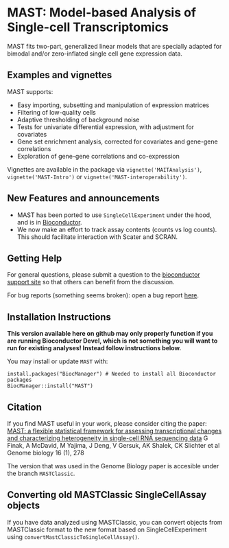 
MAST: Model-based Analysis of Single-cell Transcriptomics
===============
MAST fits two-part, generalized linear models that are specially adapted for bimodal and/or zero-inflated single cell gene expression data.

Examples and vignettes
------------
MAST supports:

*  Easy importing, subsetting and manipulation of expression matrices
*  Filtering of low-quality cells
*  Adaptive thresholding of background noise
*  Tests for univariate differential expression, with adjustment for covariates
*  Gene set enrichment analysis, corrected for covariates and gene-gene correlations
*  Exploration of gene-gene correlations and co-expression

Vignettes are available in the package via `vignette('MAITAnalysis')`, `vignette('MAST-Intro')` or `vignette('MAST-interoperability')`.

New Features and announcements
------------
- MAST has been ported to use `SingleCellExperiment` under the hood, and is in [Bioconductor](http://bioconductor.org/packages/release/bioc/html/MAST.html).
- We now make an effort to track assay contents (counts vs log counts).  This should facilitate interaction with Scater and SCRAN.

Getting Help
----------------
For general questions, please submit a question to the [bioconductor support
site](https://support.bioconductor.org/?tag=MAST) so that others can
benefit from the discussion.

For bug reports (something seems broken): open a bug report [here](https://github.com/RGLab/MAST/issues).

Installation Instructions
------------
**This version available here on github may only properly function if you are running Bioconductor Devel, which is not something you will want to run for existing analyses! Instead follow instructions below.**

You may install or update `MAST` with:

    install.packages("BiocManager") # Needed to install all Bioconductor packages
    BiocManager::install("MAST")
    
Citation
----------------
If you find MAST useful in your work, please consider citing the
paper: [MAST: a flexible statistical framework for assessing transcriptional changes and characterizing heterogeneity in single-cell RNA sequencing data](https://genomebiology.biomedcentral.com/articles/10.1186/s13059-015-0844-5)
G Finak, A McDavid, M Yajima, J Deng, V Gersuk, AK Shalek, CK Slichter
et al
Genome biology 16 (1), 278

The version that was used in the Genome Biology paper is accesible under the branch `MASTClassic`.


Converting old MASTClassic SingleCellAssay objects
--------

If you have data analyzed using MASTClassic,  you can convert
objects from MASTClassic format to the new format based on SingleCellExperiment using
`convertMastClassicToSingleCellAssay()`.

